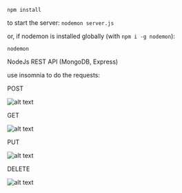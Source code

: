 ```npm install```


to start the server: 
```nodemon server.js```

or, if nodemon is installed globally (with ```npm i -g nodemon```):

```nodemon```

NodeJs REST API (MongoDB, Express)

use insomnia to do the requests:

POST

![alt text](https://1.bp.blogspot.com/-k6lea78DOY4/XtkxynZ_WII/AAAAAAAAAVI/8EJebze2s_cRDCArWTxH4oXZdLLQgU5pACLcBGAsYHQ/s1600/01POST.JPG)



GET

![alt text](https://1.bp.blogspot.com/--kZ1dhvlemc/XtkxyhnlvKI/AAAAAAAAAVE/BYJtuvd2_EgIB3CP_6WUuTYiZKPevedQgCLcBGAsYHQ/s1600/02GET.JPG)


PUT

![alt text](https://1.bp.blogspot.com/-O3q8E4IuArA/XtkxyvtrhPI/AAAAAAAAAVM/XD7csplxMhMIi0hLWnnzmGfmIuSeOtTUACLcBGAsYHQ/s1600/03PUT.JPG)


DELETE

![alt text](https://1.bp.blogspot.com/-o9RpazOxnVo/XtkxzDXKFxI/AAAAAAAAAVQ/Wu-3thWCCNANkOPdAGpTGeYaBkNP9DEzQCLcBGAsYHQ/s1600/04DELETE.JPG)